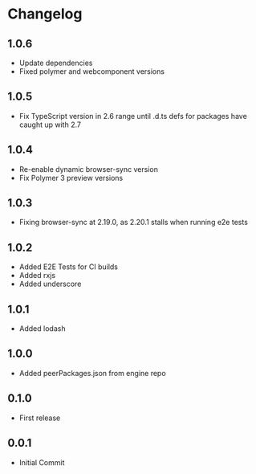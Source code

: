 # Changelog

## 1.0.6

* Update dependencies
* Fixed polymer and webcomponent versions

## 1.0.5

* Fix TypeScript version in 2.6 range until .d.ts defs for packages have caught up with 2.7

## 1.0.4

* Re-enable dynamic browser-sync version
* Fix Polymer 3 preview versions

## 1.0.3

* Fixing browser-sync at 2.19.0, as 2.20.1 stalls when running e2e tests

## 1.0.2

* Added E2E Tests for CI builds
* Added rxjs
* Added underscore

## 1.0.1

* Added lodash

## 1.0.0

* Added peerPackages.json from engine repo

## 0.1.0

* First release

## 0.0.1

* Initial Commit
